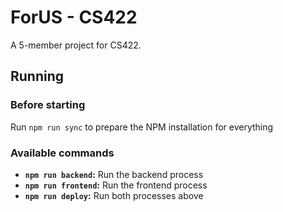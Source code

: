 # ForUS - CS422
A 5-member project for CS422.

## Running
### Before starting
Run `npm run sync` to prepare the NPM installation for everything
### Available commands
* **`npm run backend`:** Run the backend process
* **`npm run frontend`:** Run the frontend process
* **`npm run deploy`:** Run both processes above
